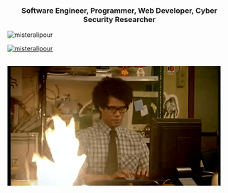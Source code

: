 <h3 align="center">Software Engineer, Programmer, Web Developer, Cyber Security Researcher</h3>

<p align="left"> <img src="https://komarev.com/ghpvc/?username=misteralipour&label=Profile%20views&color=0e75b6&style=flat" alt="misteralipour" /> </p>

<p align="left"> <a href="https://twitter.com/misteralipour" target="blank"><img src="https://img.shields.io/twitter/follow/misteralipour?logo=twitter&style=for-the-badge" alt="misteralipour" /></a> </p>

<br><img src="https://raw.githubusercontent.com/misteralipour/misteralipour/main/onfire.gif">

